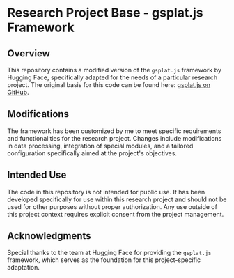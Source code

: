 # Research Project Base - gsplat.js Framework

## Overview

This repository contains a modified version of the `gsplat.js` framework by Hugging Face, specifically adapted for the needs of a particular research project. The original basis for this code can be found here: [gsplat.js on GitHub](https://github.com/huggingface/gsplat.js).

## Modifications

The framework has been customized by me to meet specific requirements and functionalities for the research project. Changes include modifications in data processing, integration of special modules, and a tailored configuration specifically aimed at the project's objectives.

## Intended Use

The code in this repository is not intended for public use. It has been developed specifically for use within this research project and should not be used for other purposes without proper authorization. Any use outside of this project context requires explicit consent from the project management.

## Acknowledgments

Special thanks to the team at Hugging Face for providing the `gsplat.js` framework, which serves as the foundation for this project-specific adaptation.
